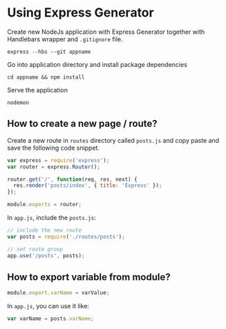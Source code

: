 # Using Express Generator

Create new NodeJs application with Express Generator together with Handlebars wrapper and `.gitignore` file.

```
express --hbs --git appname
```

Go into application directory and install package dependencies
```
cd appname && npm install
```

Serve the application

```
nodemon
```

## How to create a new page / route?

Create a new route in `routes` directory called `posts.js` and copy paste and save the following code snippet.

```javascript
var express = require('express');
var router = express.Router();

router.get('/', function(req, res, next) {
  res.render('posts/index', { title: 'Express' });
});

module.exports = router;
```

In `app.js`, include the `posts.js`:

```javascript
// include the new route
var posts = require('./routes/posts');

// set route group
app.use('/posts', posts);
```

## How to export variable from  module?

```javascript
module.export.varName = varValue;
```

In `app.js`, you can use it like:

```javascript
var varName = posts.varName;
```